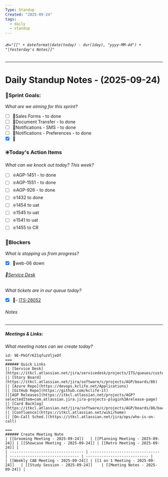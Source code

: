 ```yaml
---
Type: Standup
Created: "2025-09-24"
tags:
  - daily
  - standup
---
```

###### 🔙`="[[" + dateformat(date(today) - dur(1day), "yyyy-MM-dd") + "|Yesterday's Notes]]"` 
---
# Daily Standup Notes - (2025-09-24)
### 🔁Sprint Goals: 
*What are we aiming for this sprint?* 
- [ ] 🔁Sales Forms - to done
- [ ] 🔁Document Transfer - to done
- [ ] 🔁Notifications - SMS - to done
- [ ] 🔁Notifications - Preferences - to done
- [x] 🔁

### ❇️Today's Action Items
*What can we knock out today? This week?*
- [ ] ❇️AGP-1451 - to done
- [ ] ❇️AGP-1551 - to done
- [ ] ❇️AGP-926 - to done
- [ ] ❇️1432 to done
- [ ] ❇️1454 to uat
- [ ] ❇️1545 to uat
- [ ] ❇️1541 to uat
- [ ] ❇️1455 to CR

### 🚫Blockers
*What is stopping us from progress?*
- [x] 🚫web-06 down

###### 🎫[Service Desk](https://itkcl.atlassian.net/jira/software/c/projects/AGP/boards/86)
*What tickets are in our queue today?*
- [x] 🎫- [ITS-28052](https://itkcl.atlassian.net/browse/ITS-28052)

###### Notes
---



##### Meetings & Links:
*What meeting notes can we create today?*
```columns
id: 9E-PkGfrKZ1qfuzVljeOf
===
###### Quick Links
|| [Service Desk](https://itkcl.atlassian.net/jira/servicedesk/projects/ITS/queues/custom/220) 
|| [Story Board](https://itkcl.atlassian.net/jira/software/c/projects/AGP/boards/86) 
|| [Azure Repo](https://devops.kclife.net/Applications) 
|| [GitHub Repo](https://github.com/kclife-it)
||[AGP Releases](https://itkcl.atlassian.net/projects/AGP?selectedItem=com.atlassian.jira.jira-projects-plugin%3Arelease-page) 
|| [Card Backlog](https://itkcl.atlassian.net/jira/software/c/projects/AGP/boards/86/backlog) 
|| [Confluence](https://itkcl.atlassian.net/wiki/home) 
|| [On-Call Sched.](https://itkcl.atlassian.net/jira/ops/who-is-on-call) 

===
###### Create Meeting Note
| [[Grooming Meeting - 2025-09-24]]   | [[Planning Meeting - 2025-09-24]] | [[Showcase Meeting - 2025-09-24]] | [[Retro Meeting - 2025-09-24]] |
| --------------------------------- | ------------------------------- | ------------------------------- | ---------------------------- |
| [[Weekly CAB Meeting - 2025-09-24]] | [[1 on 1 Meeting - 2025-09-24]]   | [[Study Session - 2025-09-24]]    | [[Meeting Notes - 2025-09-24]] |

```
